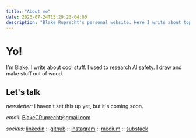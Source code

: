 ```yaml
---
title: "About me"
date: 2023-07-24T15:29:23-04:00
description: "Blake Ruprecht's personal website. Here I write about topics that interest me, link my academic research, display some art, and draw some pictures. My contact info is on the home page."
---
```


# Yo!
I'm Blake. I [write](/blog) about cool stuff. I used to [research](/research) AI safety. I [draw](/art) and make stuff out of wood.


## Let's talk
*newsletter:* I haven't set this up yet, but it's coming soon.

*email:* BlakeCRuprecht@gmail.com

*socials:* [linkedin](https://www.linkedin.com/in/blakeruprecht/) :: [github](https://github.com/blakeruprecht) :: [instagram](https://instagram.com/blakeruprecht) :: [medium](https://medium.com/@blakeruprecht) :: [substack](https://blakeruprecht.substack.com/)

